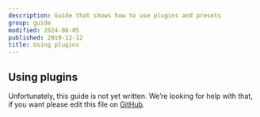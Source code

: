 ```yaml
---
description: Guide that shows how to use plugins and presets
group: guide
modified: 2024-08-05
published: 2019-12-12
title: Using plugins
---
```


## Using plugins

Unfortunately, this guide is not yet written.
We’re looking for help with that, if you want please edit this file on
[GitHub][].

[github]: https://github.com/unifiedjs/unifiedjs.github.io/blob/main/doc/learn/using-plugins.md
